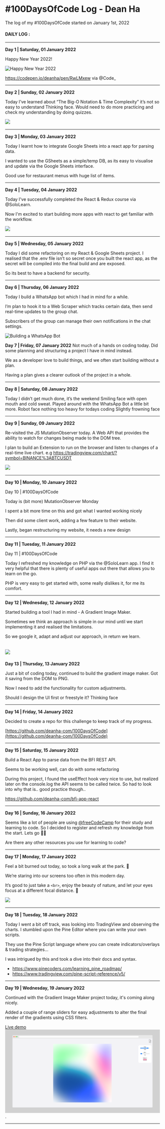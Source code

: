 # #100DaysOfCode Log - Dean Ha
The log of my #100DaysOfCode started on January 1st, 2022

#### DAILY  LOG :

--- 

**Day 1 |  Saturday, 01 January 2022**

Happy New Year 2022!

![Happy New Year 2022](https://pbs.twimg.com/media/FIDeaIZXEAM-RNL?format=jpg&name=medium)

https://codepen.io/deanha/pen/RwLMxew via @Code_

---

**Day 2 |  Sunday, 02 January 2022**

Today I’ve learned about “The Big-O Notation & Time Complexity” it’s not so easy to understand Thinking face. Would need to do more practicing and check my understanding by doing quizzes.

![](https://pbs.twimg.com/media/FIHheVxXsAEFZJy?format=jpg&name=medium)

--- 

**Day 3 |  Monday, 03 January 2022**

Today I learnt how to integrate Google Sheets into a react app for parsing data.

I wanted to use the GSheets as a simple/temp DB, as its easy to visualise and update via the Google Sheets interface.

Good use for restaurant menus with huge list of items.

---

**Day 4 | Tuesday, 04 January 2022**

Today I've successfully completed the React & Redux course via @SoloLearn.

Now I'm excited to start building more apps with react to get familiar with the workflow.

![](https://pbs.twimg.com/media/FISw-7JWYAQoro2?format=jpg&name=large)

---

**Day 5 | Wednesday, 05 January 2022**

Today I did some refactoring on my React &  Google Sheets project. I realised that the .env file isn’t so secret once you built the react app, as the secret will be compiled into the final build and are exposed.

So its best to have a backend for security.

---

**Day 6 | Thursday, 06 January 2022**

Today I build a WhatsApp bot which I had in mind for a while.

I’m plan to hook it to a Web Scraper which tracks certain data, then send real-time updates to the group chat.

Subscribers of the group can manage their own notifications in the chat settings.

![Building a WhatsApp Bot](https://pbs.twimg.com/media/FIdGiKoWUAIsW-H?format=jpg&name=large)

**Day 7 | Friday, 07 January 2022**
Not much of a hands on coding today. Did some planning and structuring a project I have in mind instead.

We as a developer love to build things, and we often start building without a plan.

Having a plan gives a clearer outlook of the project in a whole.

---

**Day 8 | Saturday, 08 January 2022**

Today I didn’t get much done, it’s the weekend Smiling face with open mouth and cold sweat. Played around with the WhatsApp Bot a little bit more. Robot face nothing too heavy for todays coding Slightly frowning face

---


**Day 9 | Sunday, 09 January 2022**

Re-visited the JS MutationObserver today. A Web API that provides the ability to watch for changes being made to the DOM tree.

I plan to build an Extension to run on the browser and listen to changes of a real-time live chart. e.g https://tradingview.com/chart/?symbol=BINANCE%3ABTCUSDT

![](https://pbs.twimg.com/media/FIsncf4XMAQpDWU?format=png&name=large)

--- 

**Day 10 | Monday, 10 January 2022**


Day 10 | #100DaysOfCode

Today is (bit more) MutationObserver Monday

I spent a bit more time on this and got what I wanted working nicely

Then did some client work, adding a few feature to their website. 

Lastly, began restructuring my website, it needs a new design

---

**Day 11 | Tuesday, 11 January 2022**

Day 11 | #100DaysOfCode

Today I refreshed my knowledge on PHP via the 
@SoloLearn app. I find it very helpful that there is plenty of useful apps out there that allows you to learn on the go.

PHP is very easy to get started with, some really dislikes it, for me its comfort.

---

**Day 12 | Wednesday, 12 January 2022**

Started building a tool I had in mind - A Gradient Image Maker.

Sometimes we think an approach is simple in our mind until we start implementing it and realised the limitations. 

So we google it, adapt and adjust our approach, in return we learn.

![](https://pbs.twimg.com/media/FI8CoLpWQAAErMR?format=jpg&name=large)
---

**Day 13 | Thursday, 13 January 2022**

Just a bit of coding today, continued to build the gradient image maker. Got it saving from the DOM to PNG.

Now I need to add the functionality for custom adjustments. 

Should I design the UI first or freestyle it? Thinking face

---

**Day 14 | Friday, 14 January 2022**

Decided to create a repo for this challenge to keep track of my progress.

[https://github.com/deanha-com/100DaysOfCode](https://github.com/deanha-com/100DaysOfCode)

---

**Day 15 | Saturday, 15 January 2022**

Build a React App to parse data from the BFI REST API. 

Seems to be working well, can do with some refactoring

During this project, I found the useEffect hook very nice to use, but realized later on the console.log the API seems to be called twice. So had to look into why that is.. good practice though..

https://github.com/deanha-com/bfi-app-react

---

**Day 16 | Sunday, 16 January 2022**

Seems like a lot of people are using [@freeCodeCamp](https://www.freecodecamp.org/) for their study and learning to code. So I decided to register and refresh my knowledge from the start. Lets go 👨‍💻

Are there any other resources you use for learning to code?

---

**Day 17 | Monday, 17 January 2022**

Feel a bit burned out today, so took a long walk at the park. 🚶

We’re staring into our screens too often in this modern day.

It’s good to just take a `<br>`, enjoy the beauty of nature, and let your eyes focus at a different focal distance. 👀

![](https://pbs.twimg.com/media/FJVlgRwWQAE4vSp?format=jpg&name=medium)

---

**Day 18 | Tuesday, 18 January 2022**

Today I went a bit off track, was looking into TradingView and observing the charts. I stumbled upon the Pine Editor where you can write your own scripts. 

They use the Pine Script language where you can create indicators/overlays & trading strategies...

I was intrigued by this and took a dive into their docs and syntax.

- https://www.pinecoders.com/learning_pine_roadmap/
- https://www.tradingview.com/pine-script-reference/v5/

---

**Day 19 | Wednesday, 19 January 2022**

Continued with the Gradient Image Maker project today, it's coming along nicely.

Added a couple of range sliders for easy adjustments to alter the final render of the gradients using CSS filters.

[Live demo](https://kodlr.com/gradient/)
![Gradient Image Maker ](gradient-image-maker\screenshot.png).

---

<!-- 
**Day 20 | Thursday, 20 January 2022**
**Day 21 | Friday, 21 January 2022**
**Day 22 | Saturday, 22 January 2022**
**Day 23 | Sunday, 23 January 2022**
**Day 24 | Monday, 24 January 2022**
**Day 25 | Tuesday, 25 January 2022**
**Day 26 | Wednesday, 26 January 2022**
**Day 27 | Thursday, 27 January 2022**
**Day 28 | Friday, 28 January 2022**
**Day 29 | Saturday, 29 January 2022**
**Day 30 | Sunday, 30 January 2022**
**Day 31 | Monday, 31 January 2022**

**Day 32 | Tuesday, 1 Feb 2022**
**Day 33 | Wednesday, 2 Feb 2022**
**Day 34 | Thursday, 3 Feb 2022**
**Day 35 | Friday, 4 Feb 2022**
**Day 36 | Saturday, 5 Feb 2022**
**Day 37 | Sunday, 6 Feb 2022**
**Day 38 | Monday, 7 Feb 2022**
**Day 39 | Tuesday,	08 February 2022**
**Day 40 | Wednesday, 09 February 2022**
**Day 41 | Thursday, 10 February 2022**
**Day 42 | Friday, 11 February 2022**
**Day 43 | Saturday, 12 February 2022**
**Day 44 | Sunday, 13 February 2022**
**Day 45 | Monday, 14 February 2022**
**Day 46 | Tuesday, 15 February 2022**
**Day 47 | Wednesday, 16 February 2022**
**Day 48 | Thursday, 17 February 2022**
**Day 49 | Friday, 18 February 2022**
**Day 50 | Saturday, 19 February 2022**
**Day 51 | Sunday, 20 February 2022**
**Day 52 | Monday, 21 February 2022**
**Day 53 | Tuesday, 22 February 2022**
**Day 54 | Wednesday, 23 February 2022**
**Day 55 | Thursday, 24 February 2022**
**Day 56 | Friday, 25 February 2022**
**Day 57 | Saturday, 26 February 2022**
**Day 58 | Sunday, 27 February 2022**
**Day 59 | Monday, 28 February 2022**

**Day 60 | Tuesday, 01 March 2022**
**Day 61 | Wednesday, 02 March 2022**
**Day 62 | Thursday, 03 March 2022**
**Day 63 | Friday, 04 March 2022**
**Day 64 | Saturday, 05 March 2022**
**Day 65 | Sunday, 06 March 2022**
**Day 66 | Monday, 07 March 2022**
**Day 67 | Tuesday, 08 March 2022**
**Day 68 | Wednesday, 09 March 2022**
**Day 69 | Thursday, 10 March 2022**
**Day 70 | Friday, 11 March 2022**
**Day 71 | Saturday, 12 March 2022**
**Day 72 | Sunday, 13 March 2022**
**Day 73 | Monday, 14 March 2022**
**Day 74 | Tuesday, 15 March 2022**
**Day 75 | Wednesday, 16 March 2022**
**Day 76 | Thursday, 17 March 2022**
**Day 77 | Friday, 18 March 2022**
**Day 78 | Saturday, 19 March 2022**
**Day 79 | Sunday, 20 March 2022**
**Day 80 | Monday, 21 March 2022**
**Day 81 | Tuesday, 22 March 2022**
**Day 82 | Wednesday, 23 March 2022**
**Day 83 | Thursday, 24 March 2022**
**Day 84 | Friday, 25 March 2022**
**Day 85 | Saturday, 26 March 2022**
**Day 86 | Sunday, 27 March 2022**
**Day 87 | Monday, 28 March 2022**
**Day 88 | Tuesday, 29 March 2022**
**Day 89 | Wednesday, 30 March 2022**
**Day 90 | Thursday, 31 March 2022**

**Day 91 | Friday, 01 April 2022**
**Day 92 | Saturday, 02 April 2022**
**Day 93 | Sunday, 03 April 2022**
**Day 94 | Monday, 04 April 2022**
**Day 95 | Tuesday, 05 April 2022**
**Day 96 | Wednesday, 06 April 2022**
**Day 97 | Thursday, 07 April 2022**
**Day 98 | Friday, 08 April 2022**
**Day 99 | Saturday, 09 April 2022**
**Day 100 | Sunday, 10 April 2022**

-->